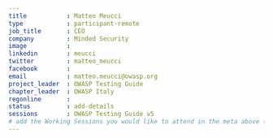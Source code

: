 ```yaml
---
title           : Matteo Meucci
type            : participant-remote
job_title       : CEO
company         : Minded Security
image           : 
linkedin        : meucci
twitter         : matteo_meucci
facebook        :
email           : matteo.meucci@owasp.org
project_leader  : OWASP Testing Guide
chapter_leader  : OWASP Italy
regonline       :
status          : add-details
sessions        : OWASP Testing Guide v5  
# add the Working Sessions you would like to attend in the meta above (use the session's title) e.g. sessions (one per line): -Security Playbooks Diagrams -Hackathon Daily Sessions
---
```


<!-- put more details about participant here -->

